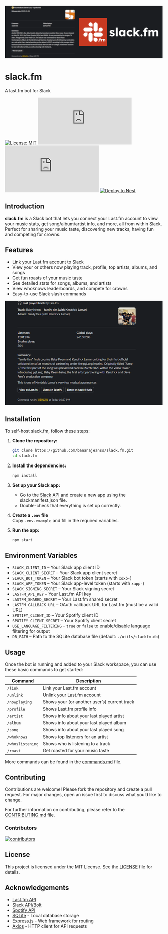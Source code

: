 <p align="center">
    <img src="assets/slackfmbanner.png" alt="slack.fm banner"/>
</p>

# slack.fm

A last.fm bot for Slack

[![License: MIT](https://img.shields.io/badge/License-MIT-yellow.svg)](LICENSE)
[![GitHub issues](https://img.shields.io/github/issues/BananaJeanss/slack.fm?style=flat&logo=github)](https://github.com/BananaJeanss/slack.fm/issues)
[![GitHub stars](https://img.shields.io/github/stars/BananaJeanss/slack.fm?style=flat&logo=github&color=yellow)](https://github.com/BananaJeanss/slack.fm/stargazers)
[![Deploy to Nest](https://github.com/BananaJeanss/slack.fm/actions/workflows/nest.yml/badge.svg)](https://github.com/BananaJeanss/slack.fm/actions/workflows/nest.yml)

## Introduction

**slack.fm** is a Slack bot that lets you connect your Last.fm account to view your music stats, get song/album/artist info, and more, all from within Slack. Perfect for sharing your music taste, discovering new tracks, having fun and competing for crowns.

## Features

- Link your Last.fm account to Slack
- View your or others now playing track, profile, top artists, albums, and songs
- Get fun roasts of your music taste
- See detailed stats for songs, albums, and artists
- View whoknows leaderboards, and compete for crowns
- Easy-to-use Slack slash commands

<img src="assets/song2.png" alt="Song command example" width="550"/>

## Installation

To self-host slack.fm, follow these steps:

1. **Clone the repository:**

   ```bash
   git clone https://github.com/bananajeanss/slack.fm.git
   cd slack.fm
   ```

2. **Install the dependencies:**

   ```bash
   npm install
   ```

3. **Set up your Slack app:**

   - Go to the [Slack API](https://api.slack.com/apps) and create a new app using the slackmanifest.json file.
   - Double-check that everything is set up correctly.

4. **Create a `.env` file**  
   Copy `.env.example` and fill in the required variables.

5. **Run the app:**

   ```bash
   npm start
   ```

## Environment Variables

- `SLACK_CLIENT_ID` – Your Slack app client ID
- `SLACK_CLIENT_SECRET` – Your Slack app client secret
- `SLACK_BOT_TOKEN` – Your Slack bot token (starts with `xoxb-`)
- `SLACK_APP_TOKEN` – Your Slack app-level token (starts with `xapp-`)
- `SLACK_SIGNING_SECRET` – Your Slack signing secret
- `LASTFM_API_KEY` – Your Last.fm API key
- `LASTFM_SHARED_SECRET` – Your Last.fm shared secret
- `LASTFM_CALLBACK_URL` – OAuth callback URL for Last.fm (must be a valid URL)
- `SPOTIFY_CLIENT_ID` – Your Spotify client ID
- `SPOTIFY_CLIENT_SECRET` – Your Spotify client secret
- `USE_LANGUAGE_FILTERING` – `true` or `false` to enable/disable language filtering for output
- `DB_PATH` – Path to the SQLite database file (default: `./utils/slackfm.db`)

## Usage

Once the bot is running and added to your Slack workspace, you can use these basic commands to get started:

| Command          | Description                                  |
| ---------------- | -------------------------------------------- |
| `/link`          | Link your Last.fm account                    |
| `/unlink`        | Unlink your Last.fm account                  |
| `/nowplaying`    | Shows your (or another user’s) current track |
| `/profile`       | Shows Last.fm profile info                   |
| `/artist`        | Shows info about your last played artist     |
| `/album`         | Shows info about your last played album      |
| `/song`          | Shows info about your last played song       |
| `/whoknows`      | Shows top listeners for an artist            |
| `/whoslistening` | Shows who is listening to a track            |
| `/roast`         | Get roasted for your music taste             |

More commands can be found in the [commands.md](commands.md) file.

## Contributing

Contributions are welcome! Please fork the repository and create a pull request. For major changes, open an issue first to discuss what you’d like to change.

For further information on contributing, please refer to the [CONTRIBUTING.md](CONTRIBUTING.md) file.

### Contributors

[![contributors](https://contributors-img.web.app/image?repo=BananaJeanss/slack.fm)](https://github.com/BananaJeanss/slack.fm/graphs/contributors)

## License

This project is licensed under the MIT License. See the [LICENSE](LICENSE) file for details.

## Acknowledgements

- [Last.fm API](https://www.last.fm/api)
- [Slack API/Bolt](https://api.slack.com/bolt)
- [Spotify API](https://developer.spotify.com/documentation/web-api/)
- [SQLite](https://www.sqlite.org/) - Local database storage
- [Express.js](https://expressjs.com/) - Web framework for routing
- [Axios](https://axios-http.com/) - HTTP client for API requests
